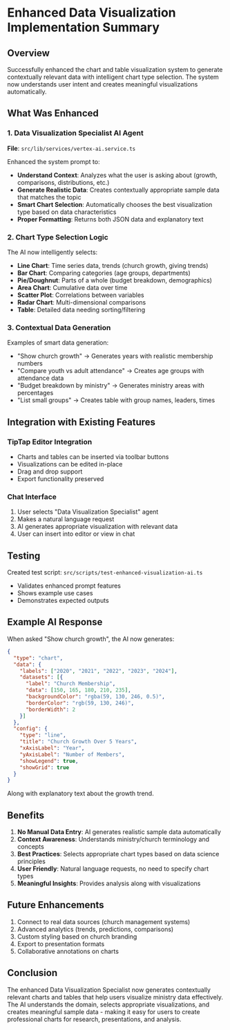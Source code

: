 # Enhanced Data Visualization Implementation Summary

## Overview

Successfully enhanced the chart and table visualization system to generate contextually relevant data with intelligent chart type selection. The system now understands user intent and creates meaningful visualizations automatically.

## What Was Enhanced

### 1. Data Visualization Specialist AI Agent
**File**: `src/lib/services/vertex-ai.service.ts`

Enhanced the system prompt to:
- **Understand Context**: Analyzes what the user is asking about (growth, comparisons, distributions, etc.)
- **Generate Realistic Data**: Creates contextually appropriate sample data that matches the topic
- **Smart Chart Selection**: Automatically chooses the best visualization type based on data characteristics
- **Proper Formatting**: Returns both JSON data and explanatory text

### 2. Chart Type Selection Logic
The AI now intelligently selects:
- **Line Chart**: Time series data, trends (church growth, giving trends)
- **Bar Chart**: Comparing categories (age groups, departments)
- **Pie/Doughnut**: Parts of a whole (budget breakdown, demographics)
- **Area Chart**: Cumulative data over time
- **Scatter Plot**: Correlations between variables
- **Radar Chart**: Multi-dimensional comparisons
- **Table**: Detailed data needing sorting/filtering

### 3. Contextual Data Generation
Examples of smart data generation:
- "Show church growth" → Generates years with realistic membership numbers
- "Compare youth vs adult attendance" → Creates age groups with attendance data
- "Budget breakdown by ministry" → Generates ministry areas with percentages
- "List small groups" → Creates table with group names, leaders, times

## Integration with Existing Features

### TipTap Editor Integration
- Charts and tables can be inserted via toolbar buttons
- Visualizations can be edited in-place
- Drag and drop support
- Export functionality preserved

### Chat Interface
1. User selects "Data Visualization Specialist" agent
2. Makes a natural language request
3. AI generates appropriate visualization with relevant data
4. User can insert into editor or view in chat

## Testing

Created test script: `src/scripts/test-enhanced-visualization-ai.ts`
- Validates enhanced prompt features
- Shows example use cases
- Demonstrates expected outputs

## Example AI Response

When asked "Show church growth", the AI now generates:

```json
{
  "type": "chart",
  "data": {
    "labels": ["2020", "2021", "2022", "2023", "2024"],
    "datasets": [{
      "label": "Church Membership",
      "data": [150, 165, 180, 210, 235],
      "backgroundColor": "rgba(59, 130, 246, 0.5)",
      "borderColor": "rgb(59, 130, 246)",
      "borderWidth": 2
    }]
  },
  "config": {
    "type": "line",
    "title": "Church Growth Over 5 Years",
    "xAxisLabel": "Year",
    "yAxisLabel": "Number of Members",
    "showLegend": true,
    "showGrid": true
  }
}
```

Along with explanatory text about the growth trend.

## Benefits

1. **No Manual Data Entry**: AI generates realistic sample data automatically
2. **Context Awareness**: Understands ministry/church terminology and concepts
3. **Best Practices**: Selects appropriate chart types based on data science principles
4. **User Friendly**: Natural language requests, no need to specify chart types
5. **Meaningful Insights**: Provides analysis along with visualizations

## Future Enhancements

1. Connect to real data sources (church management systems)
2. Advanced analytics (trends, predictions, comparisons)
3. Custom styling based on church branding
4. Export to presentation formats
5. Collaborative annotations on charts

## Conclusion

The enhanced Data Visualization Specialist now generates contextually relevant charts and tables that help users visualize ministry data effectively. The AI understands the domain, selects appropriate visualizations, and creates meaningful sample data - making it easy for users to create professional charts for research, presentations, and analysis.
